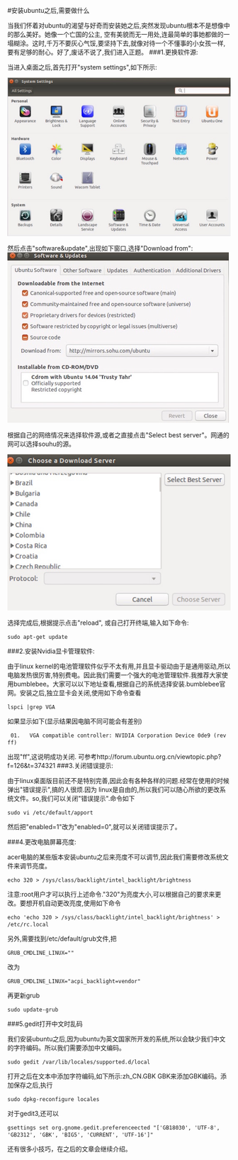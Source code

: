 #安装ubuntu之后,需要做什么

当我们怀着对ubuntu的渴望与好奇而安装她之后,突然发现ubuntu根本不是想像中的那么美好。她像一个亡国的公主, 空有美貌而无一用处,连最简单的事她都做的一塌糊涂。这时,千万不要灰心气馁,要坚持下去,就像对待一个不懂事的小女孩一样,要有足够的耐心。好了,废话不说了,我们进入正题。
###1.更换软件源:   

当进入桌面之后,首先打开"system settings",如下所示:   

![image](./images/shot0021.jpg)

然后点击"software&update",出现如下窗口,选择"Download from":   
![image](./images/shot0023.jpg)

根据自己的网络情况来选择软件源,或者之直接点击"Select best server"。网通的网可以选择souhu的源。   

![image](./images/shot0022.jpg)

选择完成后,根据提示点击"reload",
或自己打开终端,输入如下命令:

	sudo apt-get update

###2.安装Nvidia显卡管理软件:

由于linux kernel的电池管理软件似乎不太有用,并且显卡驱动由于是通用驱动,所以电脑发热很厉害,特别费电。因此我们需要一个强大的电池管理软件.我推荐大家使用bumblebee。大家可以以下地址查看,根据自己的系统选择安装.bumblebee官网。安装之后,独立显卡会关闭,使用如下命令查看

	lspci |grep VGA
如果显示如下(显示结果因电脑不同可能会有差别)

	￼01. ￼ VGA compatible controller: NVIDIA Corporation Device 0de9 (rev ff)
出现"ff",这说明成功关闭. 可参考http://forum.ubuntu.org.cn/viewtopic.php?f=126&t=374321
###3.关闭错误提示:

由于linux桌面版目前还不是特别完善,因此会有各种各样的问题.经常在使用的时候弹出"错误提示",搞的人很烦.因为
linux是自由的,所以我们可以随心所欲的更改系统文件。so,我们可以关闭"错误提示".命令如下

	sudo vi /etc/default/apport

然后把"enabled=1"改为"enabled=0",就可以关闭错误提示了。

###4.更改电脑屏幕亮度:

acer电脑的某些版本安装ubuntu之后来亮度不可以调节,因此我们需要修改系统文件来调节亮度。

	echo 320 > /sys/class/backlight/intel_backlight/brightness

注意:root用户才可以执行上述命令."320"为亮度大小,可以根据自己的要求来更改。要想开机自动更改亮度,使用如下命令

	echo 'echo 320 > /sys/class/backlight/intel_backlight/brightness' > /etc/rc.local
另外,需要找到/etc/default/grub文件,把

	GRUB_CMDLINE_LINUX=""

改为

	GRUB_CMDLINE_LINUX="acpi_backlight=vendor"

再更新grub

	sudo update-grub

###5.gedit打开中文时乱码

我们安装ubuntu之后,因为ubuntu为英文国家所开发的系统,所以会缺少我们中文的字符编码。所以我们需要添加中文编码。

	sudo gedit /var/lib/locales/supported.d/local

打开之后在文本中添加字符编码,如下所示:zh_CN.GBK GBK来添加GBK编码。添加保存之后,执行

	sudo dpkg-reconfigure locales

对于gedit3,还可以

	gsettings set org.gnome.gedit.preferenceected "['GB18030', 'UTF-8', 'GB2312', 'GBK', 'BIG5', 'CURRENT', 'UTF-16']"   

还有很多小技巧，在之后的文章会继续介绍。
